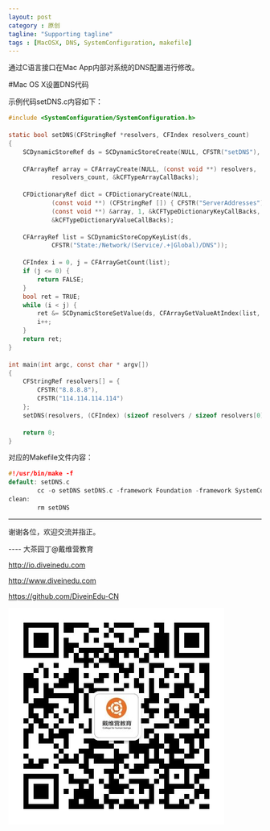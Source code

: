 ```yaml
---
layout: post
category : 原创
tagline: "Supporting tagline"
tags : [MacOSX, DNS, SystemConfiguration, makefile]
---
```

通过C语言接口在Mac App内部对系统的DNS配置进行修改。

#Mac OS X设置DNS代码

示例代码setDNS.c内容如下：

```c
#include <SystemConfiguration/SystemConfiguration.h>

static bool setDNS(CFStringRef *resolvers, CFIndex resolvers_count)
{
	SCDynamicStoreRef ds = SCDynamicStoreCreate(NULL, CFSTR("setDNS"), NULL, NULL);

	CFArrayRef array = CFArrayCreate(NULL, (const void **) resolvers,
			resolvers_count, &kCFTypeArrayCallBacks);

	CFDictionaryRef dict = CFDictionaryCreate(NULL,
			(const void **) (CFStringRef []) { CFSTR("ServerAddresses") },
			(const void **) &array, 1, &kCFTypeDictionaryKeyCallBacks,
			&kCFTypeDictionaryValueCallBacks);    

	CFArrayRef list = SCDynamicStoreCopyKeyList(ds,
			CFSTR("State:/Network/(Service/.+|Global)/DNS"));

	CFIndex i = 0, j = CFArrayGetCount(list);
	if (j <= 0) {
		return FALSE;
	}
	bool ret = TRUE;
	while (i < j) {
		ret &= SCDynamicStoreSetValue(ds, CFArrayGetValueAtIndex(list, i), dict);
		i++;
	}
	return ret;
}

int main(int argc, const char * argv[])
{
	CFStringRef resolvers[] = {
		CFSTR("8.8.8.8"),
		CFSTR("114.114.114.114")
	};
	setDNS(resolvers, (CFIndex) (sizeof resolvers / sizeof resolvers[0]));

	return 0;
}

```

对应的Makefile文件内容：

```c
#!/usr/bin/make -f
default: setDNS.c
        cc -o setDNS setDNS.c -framework Foundation -framework SystemConfiguration
clean:
        rm setDNS
```



----
谢谢各位，欢迎交流并指正。

----  大茶园丁@戴维营教育

http://io.diveinedu.com

http://www.diveinedu.com

https://github.com/DiveinEdu-CN

![](/images/qrcode-diveinedu-mp-weixin.jpg)


